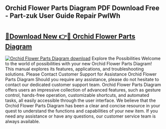 ## Orchid Flower Parts Diagram PDF Download Free - Part-zuk User Guide Repair PwIWh

# <h2><a href="http://dfse70.blite.top/?on=Orchid+Flower+Parts+Diagram">🔗Download New 👉🔴 Orchid Flower Parts Diagram</a></h2>

[![Orchid Flower Parts Diagram download](https://i.imgur.com/lujVjoI.png)](http://dfse70.blite.top/?on=Orchid+Flower+Parts+Diagram)
Explore the Possibilities Welcome to the world of possibilities with your new Orchid Flower Parts Diagram! This manual explores its features, applications, and troubleshooting solutions. Please Contact Customer Support for Assistance Orchid Flower Parts Diagram Should you require any assistance, please do not hesitate to contact our dedicated customer support team. Orchid Flower Parts Diagram offers users an impressive collection of advanced features, such as gesture control, hands-free operation, customizable shortcuts, and automated tasks, all easily accessible through the user interface. We believe that the Orchid Flower Parts Diagram has been a clear and concise resource in your quest to understand the functions and capabilities of your new item. If you need any assistance or have any questions, our customer service team is always available.
